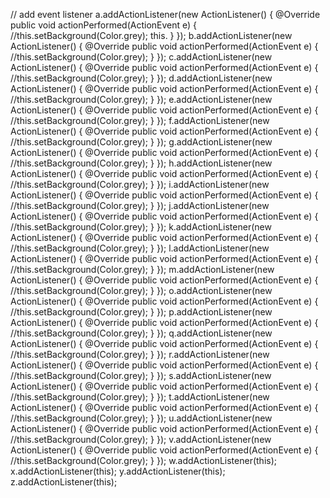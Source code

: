 // add event listener
    a.addActionListener(new ActionListener() {
      @Override
      public void actionPerformed(ActionEvent e) {
        //this.setBackground(Color.grey);
        this.
      }
    });
    b.addActionListener(new ActionListener() {
      @Override
      public void actionPerformed(ActionEvent e) {
        //this.setBackground(Color.grey);
      }
    });
    c.addActionListener(new ActionListener() {
      @Override
      public void actionPerformed(ActionEvent e) {
        //this.setBackground(Color.grey);
      }
    });
    d.addActionListener(new ActionListener() {
      @Override
      public void actionPerformed(ActionEvent e) {
        //this.setBackground(Color.grey);
      }
    });
    e.addActionListener(new ActionListener() {
      @Override
      public void actionPerformed(ActionEvent e) {
        //this.setBackground(Color.grey);
      }
    });
    f.addActionListener(new ActionListener() {
      @Override
      public void actionPerformed(ActionEvent e) {
        //this.setBackground(Color.grey);
      }
    });
    g.addActionListener(new ActionListener() {
      @Override
      public void actionPerformed(ActionEvent e) {
        //this.setBackground(Color.grey);
      }
    });
    h.addActionListener(new ActionListener() {
      @Override
      public void actionPerformed(ActionEvent e) {
        //this.setBackground(Color.grey);
      }
    });
    i.addActionListener(new ActionListener() {
      @Override
      public void actionPerformed(ActionEvent e) {
        //this.setBackground(Color.grey);
      }
    });
    j.addActionListener(new ActionListener() {
      @Override
      public void actionPerformed(ActionEvent e) {
        //this.setBackground(Color.grey);
      }
    });
    k.addActionListener(new ActionListener() {
      @Override
      public void actionPerformed(ActionEvent e) {
        //this.setBackground(Color.grey);
      }
    });
    l.addActionListener(new ActionListener() {
      @Override
      public void actionPerformed(ActionEvent e) {
        //this.setBackground(Color.grey);
      }
    });
    m.addActionListener(new ActionListener() {
      @Override
      public void actionPerformed(ActionEvent e) {
        //this.setBackground(Color.grey);
      }
    });
    o.addActionListener(new ActionListener() {
      @Override
      public void actionPerformed(ActionEvent e) {
        //this.setBackground(Color.grey);
      }
    });
    p.addActionListener(new ActionListener() {
      @Override
      public void actionPerformed(ActionEvent e) {
        //this.setBackground(Color.grey);
      }
    });
    q.addActionListener(new ActionListener() {
      @Override
      public void actionPerformed(ActionEvent e) {
        //this.setBackground(Color.grey);
      }
    });
    r.addActionListener(new ActionListener() {
      @Override
      public void actionPerformed(ActionEvent e) {
        //this.setBackground(Color.grey);
      }
    });
    s.addActionListener(new ActionListener() {
      @Override
      public void actionPerformed(ActionEvent e) {
        //this.setBackground(Color.grey);
      }
    });
    t.addActionListener(new ActionListener() {
      @Override
      public void actionPerformed(ActionEvent e) {
        //this.setBackground(Color.grey);
      }
    });
    u.addActionListener(new ActionListener() {
      @Override
      public void actionPerformed(ActionEvent e) {
        //this.setBackground(Color.grey);
      }
    });
    v.addActionListener(new ActionListener() {
      @Override
      public void actionPerformed(ActionEvent e) {
        //this.setBackground(Color.grey);
      }
    });
    w.addActionListener(this);
    x.addActionListener(this);
    y.addActionListener(this);
    z.addActionListener(this);